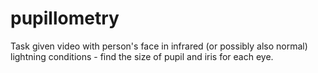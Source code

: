 # pupillometry
Task given video with person's face in infrared (or possibly also normal) lightning conditions - find the size of pupil and iris for each eye.
